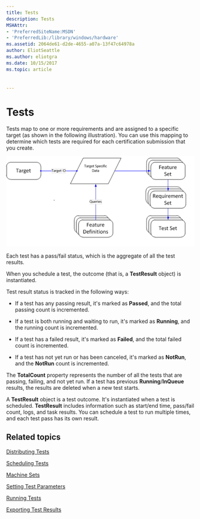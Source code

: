 ```yaml
---
title: Tests
description: Tests
MSHAttr:
- 'PreferredSiteName:MSDN'
- 'PreferredLib:/library/windows/hardware'
ms.assetid: 2064de61-d2de-4655-a07a-13f47c64978a
author: EliotSeattle
ms.author: eliotgra
ms.date: 10/15/2017
ms.topic: article


---
```


# Tests


Tests map to one or more requirements and are assigned to a specific target (as shown in the following illustration). You can use this mapping to determine which tests are required for each certification submission that you create.

![targetid](images/hck-win8-om-targetid.png)

Each test has a pass/fail status, which is the aggregate of all the test results.

When you schedule a test, the outcome (that is, a **TestResult** object) is instantiated.

Test result status is tracked in the following ways:

-   If a test has any passing result, it's marked as **Passed**, and the total passing count is incremented.

-   If a test is both running and waiting to run, it's marked as **Running**, and the running count is incremented.

-   If a test has a failed result, it's marked as **Failed**, and the total failed count is incremented.

-   If a test has not yet run or has been canceled, it's marked as **NotRun**, and the **NotRun** count is incremented.

The **TotalCount** property represents the number of all the tests that are passing, failing, and not yet run. If a test has previous **Running**/**InQueue** results, the results are deleted when a new test starts.

A **TestResult** object is a test outcome. It's instantiated when a test is scheduled. **TestResult** includes information such as start/end time, pass/fail count, logs, and task results. You can schedule a test to run multiple times, and each test pass has its own result.

## <span id="related_topics"></span>Related topics


[Distributing Tests](distributing-tests.md)

[Scheduling Tests](scheduling-tests.md)

[Machine Sets](machine-sets.md)

[Setting Test Parameters](setting-test-parameters.md)

[Running Tests](running-tests.md)

[Exporting Test Results](exporting-test-results.md)

 

 







